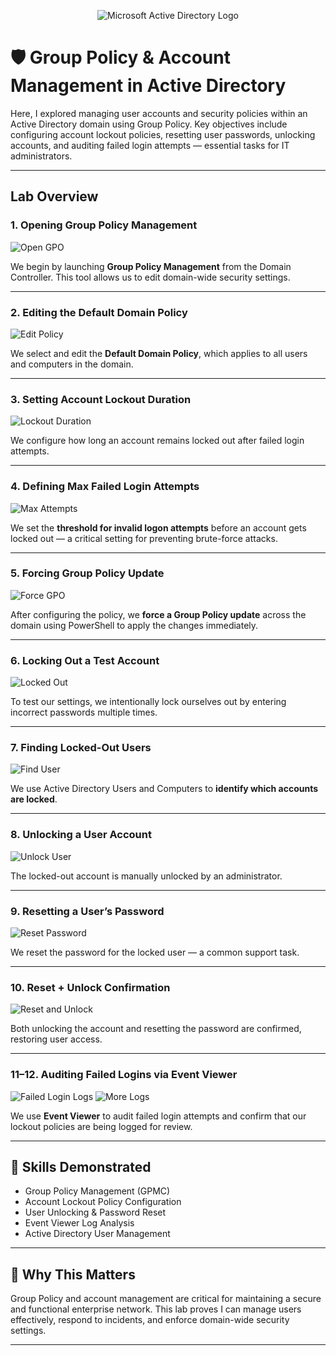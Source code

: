 <p align="center">
<img src="https://i.imgur.com/pU5A58S.png" alt="Microsoft Active Directory Logo"/>
</p>

# 🛡️ Group Policy & Account Management in Active Directory

Here, I explored managing user accounts and security policies within an Active Directory domain using Group Policy. Key objectives include configuring account lockout policies, resetting user passwords, unlocking accounts, and auditing failed login attempts — essential tasks for IT administrators.

---

## Lab Overview

### 1. Opening Group Policy Management
![Open GPO](Group%20Policy%20and%20Managing%20Accounts/1.%20In%20our%20Domain%20run%20Group%20Policy%20.png)

We begin by launching **Group Policy Management** from the Domain Controller. This tool allows us to edit domain-wide security settings.

---

### 2. Editing the Default Domain Policy
![Edit Policy](Group%20Policy%20and%20Managing%20Accounts/2.%20Edit%20Default%20Domain%20policy.png)

We select and edit the **Default Domain Policy**, which applies to all users and computers in the domain.

---

### 3. Setting Account Lockout Duration
![Lockout Duration](Group%20Policy%20and%20Managing%20Accounts/3.%20Setting%20Lockout%20duration%20.png)

We configure how long an account remains locked out after failed login attempts.

---

### 4. Defining Max Failed Login Attempts
![Max Attempts](Group%20Policy%20and%20Managing%20Accounts/4.%20Setting%20the%20max%20login%20attempts.png)

We set the **threshold for invalid logon attempts** before an account gets locked out — a critical setting for preventing brute-force attacks.

---

### 5. Forcing Group Policy Update
![Force GPO](Group%20Policy%20and%20Managing%20Accounts/5.%20Force%20Group%20Policy%20Update%20using%20admin%20.png)

After configuring the policy, we **force a Group Policy update** across the domain using PowerShell to apply the changes immediately.

---

### 6. Locking Out a Test Account
![Locked Out](Group%20Policy%20and%20Managing%20Accounts/6.%20Locked%20ourself%20out%20for%20testing%20.png)

To test our settings, we intentionally lock ourselves out by entering incorrect passwords multiple times.

---

### 7. Finding Locked-Out Users
![Find User](Group%20Policy%20and%20Managing%20Accounts/7.%20Find%20locked%20out%20user%20.png)

We use Active Directory Users and Computers to **identify which accounts are locked**.

---

### 8. Unlocking a User Account
![Unlock User](Group%20Policy%20and%20Managing%20Accounts/8.%20Unlock%20our%20user.png)

The locked-out account is manually unlocked by an administrator.

---

### 9. Resetting a User’s Password
![Reset Password](Group%20Policy%20and%20Managing%20Accounts/9.%20Reset%20user%20password%20.png)

We reset the password for the locked user — a common support task.

---

### 10. Reset + Unlock Confirmation
![Reset and Unlock](Group%20Policy%20and%20Managing%20Accounts/10.%20Reset%20Password%20&%20Unlock%20.png)

Both unlocking the account and resetting the password are confirmed, restoring user access.

---

### 11–12. Auditing Failed Logins via Event Viewer
![Failed Login Logs](Group%20Policy%20and%20Managing%20Accounts/11.%20Observing%20failed%20login%20Logs.png)
![More Logs](Group%20Policy%20and%20Managing%20Accounts/12.%20Logs%20for%20failed%20login%20attempts%20.png)

We use **Event Viewer** to audit failed login attempts and confirm that our lockout policies are being logged for review.

---

## 🚀 Skills Demonstrated

- Group Policy Management (GPMC)
- Account Lockout Policy Configuration
- User Unlocking & Password Reset
- Event Viewer Log Analysis
- Active Directory User Management

---

## 💼 Why This Matters

Group Policy and account management are critical for maintaining a secure and functional enterprise network. This lab proves I can manage users effectively, respond to incidents, and enforce domain-wide security settings.

---
